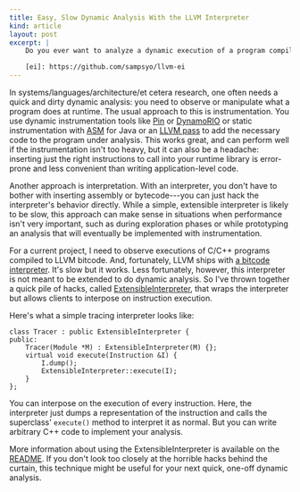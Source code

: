 ```yaml
---
title: Easy, Slow Dynamic Analysis With the LLVM Interpreter
kind: article
layout: post
excerpt: |
    Do you ever want to analyze a dynamic execution of a program compiled to LLVM bitcode but want to skip the headaches involved in bitcode instrumenation? Yeah, me too. In cases where the performance doesn't matter, using an interpreter can be a good option for examining an execution. I built a [small, hacky library][ei] you can use to quickly prototype your analyses using LLVM's built-in interpreter.

    [ei]: https://github.com/sampsyo/llvm-ei
---
```

In systems/languages/architecture/et cetera research, one often needs a quick and dirty dynamic analysis: you need to observe or manipulate what a program does at runtime. The usual approach to this is instrumentation. You use dynamic instrumentation tools like [Pin][] or [DynamoRIO][] or static instrumentation with [ASM][] for Java or an [LLVM pass][] to add the necessary code to the program under analysis. This works great, and can perform well if the instrumentation isn't too heavy, but it can also be a headache: inserting just the right instructions to call into your runtime library is error-prone and less convenient than writing application-level code.

Another approach is interpretation. With an interpreter, you don't have to bother with inserting assembly or bytecode---you can just hack the interpreter's behavior directly. While a simple, extensible interpreter is likely to be slow, this approach can make sense in situations when performance isn't very important, such as during exploration phases or while prototyping an analysis that will eventually be implemented with instrumentation.

For a current project, I need to observe executions of C/C++ programs compiled to LLVM bitcode. And, fortunately, LLVM ships with [a bitcode interpreter][lli]. It's slow but it works. Less fortunately, however, this interpreter is not meant to be extended to do dynamic analysis. So I've thrown together a quick pile of hacks, called [ExtensibleInterpreter][ei], that wraps the interpreter but allows clients to interpose on instruction execution.

Here's what a simple tracing interpreter looks like:

    class Tracer : public ExtensibleInterpreter {
    public:
        Tracer(Module *M) : ExtensibleInterpreter(M) {};
        virtual void execute(Instruction &I) {
            I.dump();
            ExtensibleInterpreter::execute(I);
        }
    };

You can interpose on the execution of every instruction. Here, the interpreter just dumps a representation of the instruction and calls the superclass' `execute()` method to interpret it as normal. But you can write arbitrary C++ code to implement your analysis.

More information about using the ExtensibleInterpreter is available on the [README][ei]. If you don't look too closely at the horrible hacks behind the curtain, this technique might be useful for your next quick, one-off dynamic analysis.

[lli]: http://llvm.org/docs/CommandGuide/lli.html
[LLVM pass]: http://llvm.org/docs/WritingAnLLVMPass.html
[ASM]: http://asm.ow2.org
[DynamoRIO]: http://dynamorio.org/
[Pin]: http://www.pintool.org
[ei]: https://github.com/sampsyo/llvm-ei
